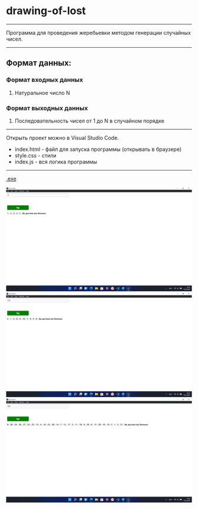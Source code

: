 # drawing-of-lost
____

Программа для проведения жеребьевки методом генерации случайных чисел.
____

## Формат данных:

### Формат входных данных
1. Натуральное число N

### Формат выходных данных
1. Последовательность чисел от 1 до N в случайном порядке
____

Открыть проект можно в Visual Studio Code.

- index.html - файл для запуска программы (открывать в браузере)
- style.css - стили
- index.js - вся логика программы
____
[.exe](https://drive.google.com/drive/folders/14jm5_a73JCPsePCCOZ0ghNK13QC2C0k2?usp=sharing)

![скриншот программы](https://github.com/Maksim670051/drawing-of-lost/raw/main/1.png)
![скриншот программы](https://github.com/Maksim670051/drawing-of-lost/raw/main/2.png)
![скриншот программы](https://github.com/Maksim670051/drawing-of-lost/raw/main/3.png)
